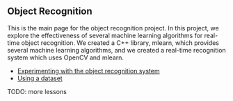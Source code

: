 ## Object Recognition

This is the main page for the object recognition project. In this project, we explore the effectiveness of several machine learning algorithms for real-time object recognition. We created a C++ library, mlearn, which provides several machine learning algorithms, and we created a real-time recognition system which uses OpenCV and mlearn.

- [Experimenting with the object recognition system](experiments.md)
- [Using a dataset](datasets.md)

TODO: more lessons
